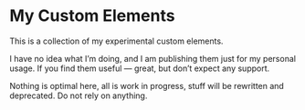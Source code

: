 # My Custom Elements

This is a collection of my experimental custom elements.

I have no idea what I’m doing, and I am publishing them just for my personal usage. If you find them useful — great, but don’t expect any support.

Nothing is optimal here, all is work in progress, stuff will be rewritten and deprecated. Do not rely on anything.
